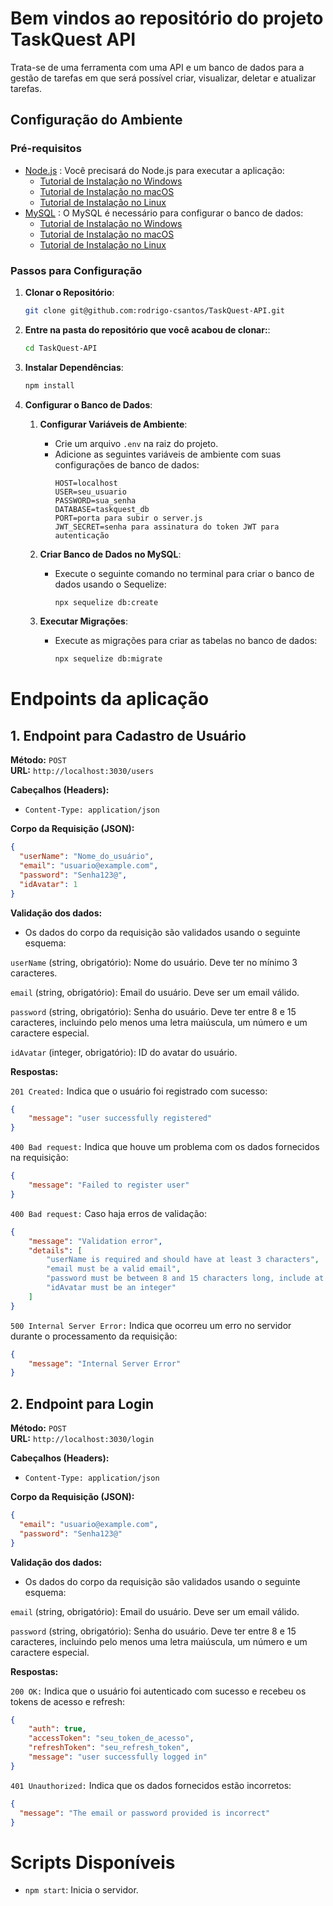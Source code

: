 # Bem vindos ao repositório do projeto TaskQuest API

Trata-se de uma ferramenta com uma API e um banco de dados para a gestão de tarefas em que será possível criar, visualizar, deletar e atualizar tarefas. 

## Configuração do Ambiente

### Pré-requisitos

- [Node.js](https://nodejs.org/) : Você precisará do Node.js para executar a aplicação:
    - [Tutorial de Instalação no Windows](https://www.youtube.com/watch?v=-jft_9PlffQ)
    - [Tutorial de Instalação no macOS](https://www.youtube.com/watch?v=YLO1FBIxgW4)
    - [Tutorial de Instalação no Linux](https://www.youtube.com/watch?v=B9Hd11RT7Bk)
- [MySQL](https://www.mysql.com/) : O MySQL é necessário para configurar o banco de dados:
    - [Tutorial de Instalação no Windows](https://www.youtube.com/watch?v=s0YoPLbox40)
    - [Tutorial de Instalação no macOS](https://www.youtube.com/watch?v=d32n6lWTpn0)
    - [Tutorial de Instalação no Linux](https://www.youtube.com/watch?v=MtobMajasQM)

### Passos para Configuração

1. **Clonar o Repositório**:
    ```bash
    git clone git@github.com:rodrigo-csantos/TaskQuest-API.git
    ```

2. **Entre na pasta do repositório que você acabou de clonar:**:
    ```bash
    cd TaskQuest-API
    ```

3. **Instalar Dependências**:
    ```bash
    npm install
    ```

4. **Configurar o Banco de Dados**:

    1. **Configurar Variáveis de Ambiente**:
        - Crie um arquivo `.env` na raiz do projeto.
        - Adicione as seguintes variáveis de ambiente com suas configurações de banco de dados:
          ```plaintext
          HOST=localhost
          USER=seu_usuario
          PASSWORD=sua_senha
          DATABASE=taskquest_db
          PORT=porta para subir o server.js
          JWT_SECRET=senha para assinatura do token JWT para autenticação
          ```

    2. **Criar Banco de Dados no MySQL**:
        - Execute o seguinte comando no terminal para criar o banco de dados usando o Sequelize:
          ```bash
          npx sequelize db:create
          ```

    3. **Executar Migrações**:
        - Execute as migrações para criar as tabelas no banco de dados:
          ```bash
          npx sequelize db:migrate
          ```


# Endpoints da aplicação 

## 1. Endpoint para Cadastro de Usuário

**Método:** `POST`  
**URL:** `http://localhost:3030/users`

**Cabeçalhos (Headers):**
- `Content-Type: application/json`

**Corpo da Requisição (JSON):**
```json
{
  "userName": "Nome_do_usuário",
  "email": "usuario@example.com",
  "password": "Senha123@",
  "idAvatar": 1
}
```
**Validação dos dados:**
- Os dados do corpo da requisição são validados usando o seguinte esquema:

`userName` (string, obrigatório): Nome do usuário. Deve ter no mínimo 3 caracteres.

`email` (string, obrigatório): Email do usuário. Deve ser um email válido.

`password` (string, obrigatório): Senha do usuário. Deve ter entre 8 e 15 caracteres, incluindo pelo menos uma letra maiúscula, um número e um caractere especial.

`idAvatar` (integer, obrigatório): ID do avatar do usuário.

**Respostas:**

`201 Created:` Indica que o usuário foi registrado com sucesso:
```json
{
    "message": "user successfully registered"
}
```

`400 Bad request:` Indica que houve um problema com os dados fornecidos na requisição:
```json
{
    "message": "Failed to register user"
}
```

`400 Bad request:` Caso haja erros de validação:
```json
{
    "message": "Validation error",
    "details": [
        "userName is required and should have at least 3 characters",
        "email must be a valid email",
        "password must be between 8 and 15 characters long, include at least one uppercase letter, one number, and one special character",
        "idAvatar must be an integer"
    ]
}
```

`500 Internal Server Error:`  Indica que ocorreu um erro no servidor durante o processamento da requisição:
```json
{
    "message": "Internal Server Error"
}
```


## 2. Endpoint para Login

**Método:** `POST`  
**URL:** `http://localhost:3030/login`

**Cabeçalhos (Headers):**
- `Content-Type: application/json`

**Corpo da Requisição (JSON):**
```json
{
  "email": "usuario@example.com",
  "password": "Senha123@"
}

```
**Validação dos dados:**
- Os dados do corpo da requisição são validados usando o seguinte esquema:

`email` (string, obrigatório): Email do usuário. Deve ser um email válido.

`password` (string, obrigatório): Senha do usuário. Deve ter entre 8 e 15 caracteres, incluindo pelo menos uma letra maiúscula, um número e um caractere especial.

**Respostas:**

`200 OK:` Indica que o usuário foi autenticado com sucesso e recebeu os tokens de acesso e refresh:
```json
{
    "auth": true,
    "accessToken": "seu_token_de_acesso",
    "refreshToken": "seu_refresh_token",
    "message": "user successfully logged in"
}
```

`401 Unauthorized:` Indica que os dados fornecidos estão incorretos:
```json
{
  "message": "The email or password provided is incorrect"
}
```




# Scripts Disponíveis

- `npm start`: Inicia o servidor.